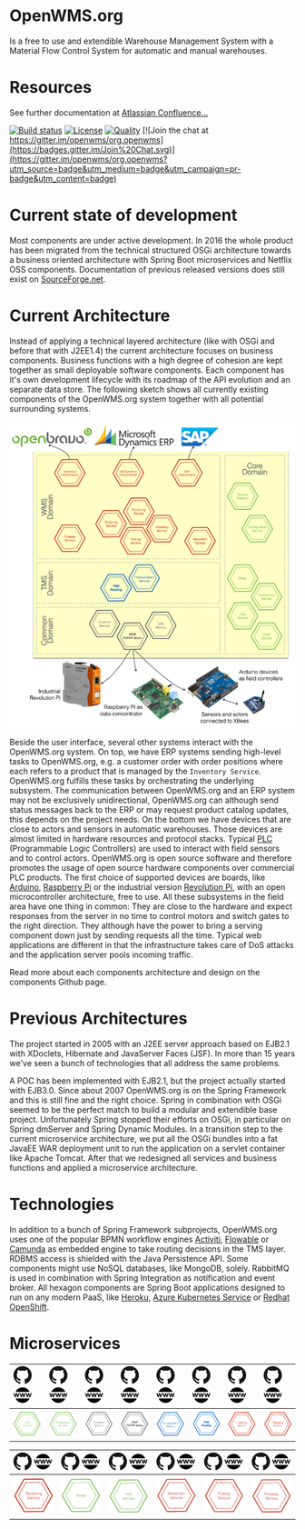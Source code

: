 OpenWMS.org
=====================

Is a free to use and extendible Warehouse Management System with a Material Flow Control System for automatic and manual warehouses. 

# Resources

See further documentation  at [Atlassian Confluence...](https://openwms.atlassian.net/wiki/display/OPENWMS)

[![Build status][travis-image]][travis-url]
[![License][license-image]][license-url]
[![Quality][codacy-image]][codacy-url]
[![Join the chat at https://gitter.im/openwms/org.openwms](https://badges.gitter.im/Join%20Chat.svg)](https://gitter.im/openwms/org.openwms?utm_source=badge&utm_medium=badge&utm_campaign=pr-badge&utm_content=badge)

[travis-image]: https://img.shields.io/travis/openwms/org.openwms.svg?style=flat-square
[travis-url]: https://travis-ci.org/openwms/org.openwms
[license-image]: https://img.shields.io/badge/License-Apache%202.0-blue.svg
[license-url]: LICENSE
[codacy-image]: https://img.shields.io/codacy/grade/1081cebbe27b40a8be16b6524f246b6b.svg?style=flat-square
[codacy-url]: https://www.codacy.com/app/openwms/org.openwms

# Current state of development

Most components are under active development. In 2016 the whole product has been migrated from the technical structured OSGi architecture
towards a business oriented architecture with Spring Boot microservices and Netflix OSS components. Documentation of previous released
versions does still exist on [SourceForge.net](http://openwms2005.sourceforge.net/).

# Current Architecture

Instead of applying a technical layered architecture (like with OSGi and before that with J2EE1.4) the current architecture focuses on
business components. Business functions with a high degree of cohesion are kept together as small deployable software components. Each
component has it's own development lifecycle with its roadmap of the API evolution and an separate data store. The following sketch shows
all currently existing components of the OpenWMS.org system together with all potential surrounding systems.

![Architecture][1]

Beside the user interface, several other systems interact with the OpenWMS.org system. On top, we have ERP systems sending high-level tasks
to OpenWMS.org, e.g. a customer order with order positions where each refers to a product that is managed by the `Inventory Service`.
OpenWMS.org fulfills these tasks by orchestrating the underlying subsystem. The communication between OpenWMS.org and an ERP system may not 
be exclusively unidirectional, OpenWMS.org can although send status messages back to the ERP or may request product catalog updates, this
depends on the project needs. On the bottom we have devices that are close to actors and sensors in automatic warehouses. Those devices are
almost limited in hardware resources and protocol stacks. Typical [PLC](https://en.wikipedia.org/wiki/Programmable_logic_controller)
(Programmable Logic Controllers) are used to interact with field sensors and to control actors. OpenWMS.org is open source software and
therefore promotes the usage of open source hardware components over commercial PLC products. The first choice of supported devices are
boards, like [Arduino](https://www.arduino.cc), [Raspberry Pi](https://www.raspberrypi.org/) or the industrial version [Revolution Pi](https://revolution.kunbus.com/),
with an open microcontroller architecture, free to use. All these subsystems in the field area have one thing in common: They are close to
the hardware and expect responses from the server in no time to control motors and switch gates to the right direction. They although have
the power to bring a serving component down just by sending requests all the time. Typical web applications are different in that the
infrastructure takes care of DoS attacks and the application server pools incoming traffic.

Read more about each components architecture and design on the components Github page.

# Previous Architectures

The project started in 2005 with an J2EE server approach based on EJB2.1 with XDoclets, Hibernate and JavaServer Faces (JSF). In more than
15 years we've seen a bunch of technologies that all address the same problems.
 
A POC has been implemented with EJB2.1, but the project actually started with EJB3.0. Since about 2007 OpenWMS.org is on the Spring
Framework and this is still fine and the right choice. Spring in combination with OSGi seemed to be the perfect match to build a modular and
extendible base project. Unfortunately Spring stopped their efforts on OSGi, in particular on Spring dmServer and Spring Dynamic Modules. In
a transition step to the current microservice architecture, we put all the OSGi bundles into a fat JavaEE WAR deployment unit to run the
application on a servlet container like Apache Tomcat. After that we redesigned all services and business functions and applied a
microservice architecture.

# Technologies

In addition to a bunch of Spring Framework subprojects, OpenWMS.org uses one of the popular BPMN workflow engines [Activiti](https://www.activiti.org),
[Flowable](https://www.flowable.org) or [Camunda](https://www.camunda.org) as embedded engine to take routing decisions in the TMS layer.
RDBMS access is shielded with the Java Persistence API. Some components might use NoSQL databases, like MongoDB, solely. RabbitMQ is used in
combination with Spring Integration as notification and event broker. All hexagon components are Spring Boot applications designed to run on
any modern PaaS, like [Heroku](https://www.heroku.com), [Azure Kubernetes Service](https://azure.microsoft.com/de-de/services/kubernetes-service/)
or [Redhat OpenShift](https://www.redhat.com/en/technologies/cloud-computing/openshift).

# Microservices

| [![11]][2g] [![12]][2w]  | [![11]][3g] [![12]][3w] | [![11]][4g] [![12]][4w] | [![11]][5g] [![12]][5w] | [![11]][6g] [![12]][6w] | [![11]][7g] [![12]][7w] | [![11]][8g] [![12]][8w] | [![11]][9g] [![12]][9w] |
| :------------- | :------------- | :------------- | :------------- | :------------- | :------------- | :------------- | :------------- |
| ![2]      | ![3]      | ![4]      | ![5]      | ![6]      | ![7]      | ![8]      | ![9]      | 


| [![11]][10g] [![12]][10w] | ![11] ![12]               | ![11] ![12]               | ![11] ![12]               | ![11] ![12]               | ![11] ![12]
| :------------------------ | :------------------------ | :------------------------ | :------------------------ | :------------------------ | :------------------------ 
|  ![10]                    |  ![13]                    |  ![14]                    |  ![15]                    |  ![16]                    |  ![17]                   

[1]: src/docs/res/microservice_architecture.jpeg
[2]: src/docs/res/srv-uaa.png
[2g]: https://github.com/openwms/org.openwms.core.uaa
[2w]: https://openwms.github.io/org.openwms.core.uaa/index.html
[3]: src/docs/res/srv-prefs.png
[3g]: https://github.com/openwms/org.openwms.core.preferences
[3w]: https://openwms.github.io/org.openwms.core.preferences/index.html
[4]: src/docs/res/srv-location.png
[4g]: https://github.com/openwms/org.openwms.common.service
[4w]: https://openwms.github.io/org.openwms.common.service/index.html
[5]: src/docs/res/srv-tcp.png
[5g]: https://github.com/openwms/org.openwms.common.comm
[5w]: https://www.interface21.io/docs/common/comm/index.html
[6]: src/docs/res/srv-transportation.png
[6g]: https://github.com/openwms/org.openwms.tms.transportation
[6w]: https://openwms.github.io/org.openwms.tms.transportation/index.html
[7]: src/docs/res/srv-routing.png
[7g]: https://github.com/openwms/org.openwms.tms.routing
[7w]: https://openwms.github.io/org.openwms.tms.routing/index.html
[8]: src/docs/res/srv-inventory.png
[8g]: https://github.com/openwms/org.openwms.wms.inventory
[8w]: https://openwms.github.io/org.openwms.wms.inventory/index.html
[9]: src/docs/res/srv-shipping.png
[9g]: https://github.com/openwms/org.openwms.wms.shipping
[9w]: https://openwms.github.io/org.openwms.wms.shipping/index.html
[10]: src/docs/res/srv-receiving.png
[10g]: https://github.com/openwms/org.openwms.wms.receiving
[10w]: https://openwms.github.io/org.openwms.wms.receiving/index.html
[11]: src/docs/res/github-b.png
[12]: src/docs/res/website-b.png
[13]: src/docs/res/srv-portal.png
[14]: src/docs/res/srv-i18n.png
[15]: src/docs/res/srv-movement.png
[16]: src/docs/res/srv-picking.png
[17]: src/docs/res/srv-putaway.png
